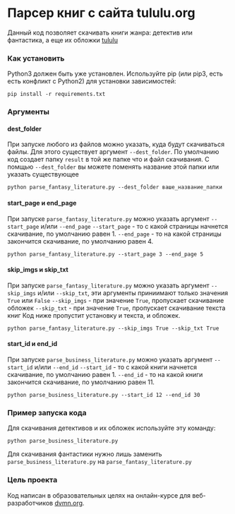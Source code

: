 # Парсер книг с сайта tululu.org
Данный код позволяет скачивать книги жанра: детектив или фантастика, а еще их обложки [tululu](https://tululu.org)

### Как установить
Python3 должен быть уже установлен. Используйте pip (или pip3, есть есть конфликт с Python2) для установки зависимостей:
```
pip install -r requirements.txt
```
### Аргументы
#### dest_folder
При запуске любого из файлов можно указать, куда будут скачиваться файлы. Для этого существует аргумент `--dest_folder`.
По умолчанию код создает папку `result` в той же папке что и файл скачивания. С помщью `--dest_folder` вы можете поменять название этой папки или указать существующее
```
python parse_fantasy_literature.py --dest_folder ваше_название_папки
```
#### start_page и end_page
При запуске `parse_fantasy_literature.py` можно указать аргумент `--start_page` и/или `--end_page`
`--start_page` - то с какой страницы начнется скачивание, по умолчанию равен 1.
`--end_page` - то на какой страницы закончится скачивание, по умолчанию равен 4.
```
python parse_fantasy_literature.py --start_page 3 --end_page 5
```
#### skip_imgs и skip_txt
При запуске `parse_fantasy_literature.py` можно указать аргумент `--skip_imgs` и/или `--skip_txt`, эти аргументы приниимают только значения `True` или `False`
`--skip_imgs` - при значение `True`, пропускает скачивание обложек
`--skip_txt` - при значение `True`, пропускает скачивание текста книг
Код ниже пропустит установку и текста, и обложек.
```
python parse_fantasy_literature.py --skip_imgs True --skip_txt True
```
#### start_id и end_id
При запуске `parse_business_literature.py` можно указать аргумент `--start_id` и/или `--end_id`
`--start_id` - то с какой книги начнется скачивание, по умолчанию равен 1.
`--end_id` - то на какой книги закончится скачивание, по умолчанию равен 11.
```
python parse_business_literature.py --start_id 12 --end_id 30
```
### Пример запуска кода
Для скачивания детективов и их обложек используйте эту команду:
```
python parse_business_literature.py
``` 
Для скачивания фантастики нужно лишь заменить `parse_business_literature.py` на `parse_fantasy_literature.py`

### Цель проекта

Код написан в образовательных целях на онлайн-курсе для веб-разработчиков [dvmn.org](https://dvmn.org/).

